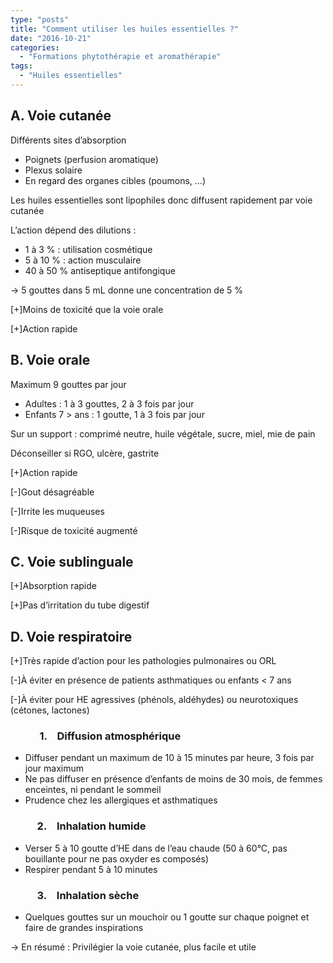 ```yaml
---
type: "posts"
title: "Comment utiliser les huiles essentielles ?"
date: "2016-10-21"
categories:
  - "Formations phytothérapie et aromathérapie"
tags:
  - "Huiles essentielles"
---
```


## A. Voie cutanée

Différents sites d’absorption

- Poignets (perfusion aromatique)
- Plexus solaire
- En regard des organes cibles (poumons, …)

Les huiles essentielles sont lipophiles donc diffusent rapidement par voie cutanée

L’action dépend des dilutions :

- 1 à 3 % : utilisation cosmétique
- 5 à 10 % : action musculaire
- 40 à 50 % antiseptique antifongique

→ 5 gouttes dans 5 mL donne une concentration de 5 %

\[+\]Moins de toxicité que la voie orale

\[+\]Action rapide

## B. Voie orale

Maximum 9 gouttes par jour

- Adultes : 1 à 3 gouttes, 2 à 3 fois par jour
- Enfants 7 > ans : 1 goutte, 1 à 3 fois par jour

Sur un support : comprimé neutre, huile végétale, sucre, miel, mie de pain

Déconseiller si RGO, ulcère, gastrite

\[+\]Action rapide

\[-\]Gout désagréable

\[-\]Irrite les muqueuses

\[-\]Risque de toxicité augmenté

## C. Voie sublinguale

\[+\]Absorption rapide

\[+\]Pas d’irritation du tube digestif

## D. Voie respiratoire

\[+\]Très rapide d’action pour les pathologies pulmonaires ou ORL

\[-\]À éviter en présence de patients asthmatiques ou enfants < 7 ans

\[-\]À éviter pour HE agressives (phénols, aldéhydes) ou neurotoxiques (cétones, lactones)

###             1.    Diffusion atmosphérique

- Diffuser pendant un maximum de 10 à 15 minutes par heure, 3 fois par jour maximum
- Ne pas diffuser en présence d’enfants de moins de 30 mois, de femmes enceintes, ni pendant le sommeil
- Prudence chez les allergiques et asthmatiques

###            2.    Inhalation humide

- Verser 5 à 10 goutte d’HE dans de l’eau chaude (50 à 60°C, pas bouillante pour ne pas oxyder es composés)
- Respirer pendant 5 à 10 minutes

###            3.    Inhalation sèche

- Quelques gouttes sur un mouchoir ou 1 goutte sur chaque poignet et faire de grandes inspirations

→ En résumé : Privilégier la voie cutanée, plus facile et utile
